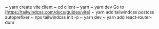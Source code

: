 ~ yarn create vite client
~ cd client
~ yarn
~ yarn dev
Go to [https://tailwindcss.com/docs/guides/vite]
~ yarn add tailwindcss postcss autoprefixer
~ npx tailwindcss init -p
~ yarn dev
~ yarn add react-router-dom
